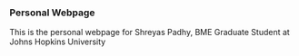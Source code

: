 ### Personal Webpage

This is the personal webpage for Shreyas Padhy, BME Graduate Student at Johns Hopkins University